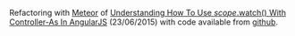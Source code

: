 Refactoring with [Meteor](https://www.meteor.com/) of [Understanding How To Use $scope.$watch() With Controller-As In AngularJS](http://www.bennadel.com/blog/2852-understanding-how-to-use-scope-watch-with-controller-as-in-angularjs.htm) (23/06/2015) with code available from [github](https://github.com/bennadel/JavaScript-Demos/tree/master/demos/watch-controller-as-angularjs).

